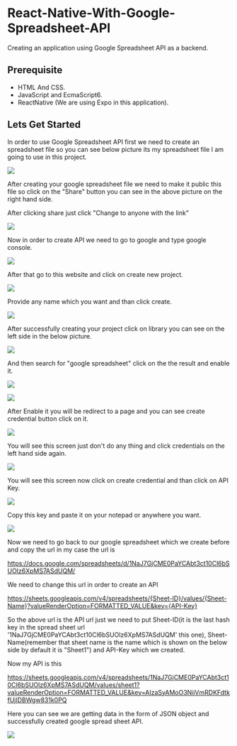 # React-Native-With-Google-Spreadsheet-API

Creating an application using Google Spreadsheet API as a backend.

## Prerequisite

- HTML And CSS.
- JavaScript and EcmaScript6.
- ReactNative (We are using Expo in this application).

## Lets Get Started

In order to use Google Spreadsheet API first we need to create an spreadsheet file so you can see below picture its my spreadsheet file I am going to use in this project.

![](pictures/google-spreadsheet.png)

After creating your google spreadsheet file we need to make it public this file so click on the "Share" button you can see in the above picture on the right hand side.

After clicking share just click "Change to anyone with the link"

![](pictures/share.png)

Now in order to create API we need to go to google and type google console.

![](pictures/google-console.png)

After that go to this website and click on create new project.

![](pictures/create-project.png)

Provide any name which you want and than click create.

![](pictures/project-name.png)

After successfully creating your project click on library you can see on the left side in the below picture.

![](pictures/library.png)

And then search for "google spreadsheet" click on the the result and enable it.

![](pictures/spreadsheet-api.png)

![](pictures/enable.png)

After Enable it you will be redirect to a page and you can see create credential button click on it.

![](pictures/create-credentials.png)

You will see this screen just don't do any thing and click credentials on the left hand side again.

![](pictures/credentials.png)

You will see this screen now click on create credential and than click on API Key.

![](pictures/create-credentials2.png)

Copy this key and paste it on your notepad or anywhere you want.

![](pictures/api-key.png)

Now we need to go back to our google spreadsheet which we create before and copy the url in my case the url is

https://docs.google.com/spreadsheets/d/1NaJ7GjCME0PaYCAbt3ct10Cl6bSUOlz6XpMS7ASdUQM/

We need to change this url in order to create an API

https://sheets.googleapis.com/v4/spreadsheets/{Sheet-ID}/values/{Sheet-Name}?valueRenderOption=FORMATTED_VALUE&key={API-Key}

So the above url is the API url just we need to put Sheet-ID(it is the last hash key in the spread sheet url '1NaJ7GjCME0PaYCAbt3ct10Cl6bSUOlz6XpMS7ASdUQM' this one), Sheet-Name(remember that sheet name is the name which is shown on the below side by default it is "Sheet1") and API-Key which we created.

Now my API is this

https://sheets.googleapis.com/v4/spreadsheets/1NaJ7GjCME0PaYCAbt3ct10Cl6bSUOlz6XpMS7ASdUQM/values/sheet1?valueRenderOption=FORMATTED_VALUE&key=AIzaSyAMoO3NijVmRDKFdtkfUjIDBWgw831k0PQ

Here you can see we are getting data in the form of JSON object and successfully created google spread sheet API.

![](pictures/API.png)

